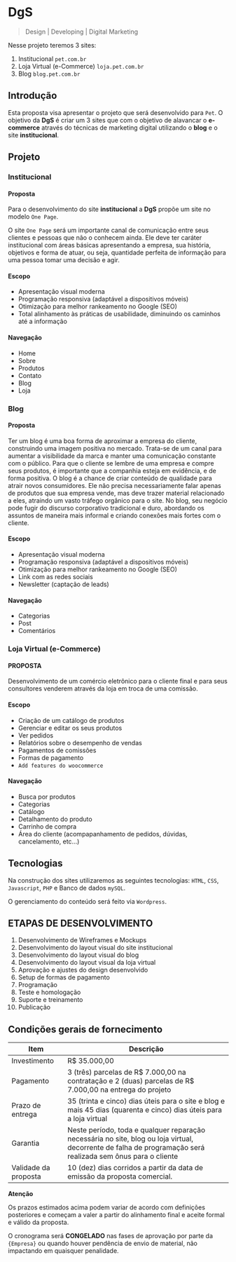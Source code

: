 # DgS

> Design | Developing | Digital Marketing

Nesse projeto teremos 3 sites:

1. Institucional `pet.com.br`
2. Loja Virtual (e-Commerce) `loja.pet.com.br`
3. Blog `blog.pet.com.br`

## Introdução

Esta proposta visa apresentar o projeto que será desenvolvido para `Pet`. O objetivo da **DgS** é criar um 3 sites que com o objetivo de alavancar o **e-commerce** através do técnicas de marketing digital utilizando o **blog** e o site **institucional**.

## Projeto

### Institucional

#### Proposta

Para o desenvolvimento do site **institucional** a **DgS** propõe um site no modelo `One Page`.

O site `One Page` será um importante canal de comunicação entre seus clientes e pessoas que não o conhecem ainda. Ele deve ter caráter institucional com áreas básicas apresentando a empresa, sua história, objetivos e forma de atuar, ou seja, quantidade perfeita de informação para uma pessoa tomar uma decisão e agir.

#### Escopo

 - Apresentação visual moderna
 - Programação responsiva (adaptável a dispositivos móveis)
 - Otimização para melhor rankeamento no Google (SEO)
 - Total alinhamento às práticas de usabilidade, diminuindo os caminhos até a informação

#### Navegação

- Home
- Sobre
- Produtos
- Contato
- Blog
- Loja

### Blog

#### Proposta

Ter um blog é uma boa forma de aproximar a empresa do cliente, construindo uma imagem positiva no mercado. Trata-se de um canal para aumentar a visibilidade da marca e manter uma comunicação constante com o público. Para que o cliente se lembre de uma empresa e compre seus produtos, é importante que a companhia esteja em evidência, e de forma positiva. O blog é a chance de criar conteúdo de qualidade para atrair novos consumidores. Ele não precisa necessariamente falar apenas de produtos que sua empresa vende, mas deve trazer material relacionado a eles, atraindo um vasto tráfego orgânico para o site. No blog, seu negócio pode fugir do discurso corporativo tradicional e duro, abordando os assuntos de maneira mais informal e criando conexões mais fortes com o cliente.

#### Escopo

 - Apresentação visual moderna
 - Programação responsiva (adaptável a dispositivos móveis)
 - Otimização para melhor rankeamento no Google (SEO)
 - Link com as redes sociais
 - Newsletter (captação de leads)

#### Navegação

 - Categorias
 - Post
 - Comentários


### Loja Virtual (e-Commerce)

#### PROPOSTA

Desenvolvimento de um comércio eletrônico para o cliente final e para seus consultores venderem através da loja em troca de uma comissão.

#### Escopo

- Criação de um catálogo de produtos
- Gerenciar e editar os seus produtos
- Ver pedidos
- Relatórios sobre o desempenho de vendas
- Pagamentos de comissões
- Formas de pagamento
- `Add features do woocommerce`

#### Navegação

- Busca por produtos
- Categorias
- Catálogo
- Detalhamento do produto
- Carrinho de compra
- Área do cliente (acompapanhamento de pedidos, dúvidas, cancelamento, etc...)


## Tecnologias

Na construção dos sites utilizaremos as seguintes tecnologias: `HTML`, `CSS`, `Javascript`, `PHP` e Banco de dados `mySQL`.

O gerenciamento do conteúdo será feito via `Wordpress`.
   

## ETAPAS DE DESENVOLVIMENTO

1. Desenvolvimento de Wireframes e Mockups
2. Desenvolvimento do layout visual do site institucional
3. Desenvolvimento do layout visual do blog
4. Desenvolvimento do layout visual da loja virtual
5. Aprovação e ajustes do design desenvolvido
6. Setup de formas de pagamento
7. Programação
8. Teste e homologação
9. Suporte e treinamento
10. Publicação

## Condições gerais de fornecimento

| Item | Descrição |
| ------------ | ------------- |
| Investimento | R$ 35.000,00  |
| Pagamento    | 3 (três) parcelas de R$ 7.000,00 na contratação e 2 (duas) parcelas de R$ 7.000,00 na entrega do projeto |
| Prazo de entrega | 35 (trinta e cinco) dias úteis para o site e blog e mais 45 dias (quarenta e cinco) dias úteis para a loja virtual |
| Garantia | Neste período, toda e qualquer reparação necessária no site, blog ou loja virtual, decorrente de falha de programação será realizada sem ônus para o cliente |
| Validade da proposta | 10 (dez) dias corridos a partir da data de emissão da proposta comercial. |

**Atenção**

Os prazos estimados acima podem variar de acordo com definições posteriores e começam a valer a partir do alinhamento final e aceite formal e válido da proposta.

O cronograma será **CONGELADO** nas fases de aprovação por parte da `{Empresa}` ou quando houver pendência de envio de material, não impactando em quaisquer penalidade.
